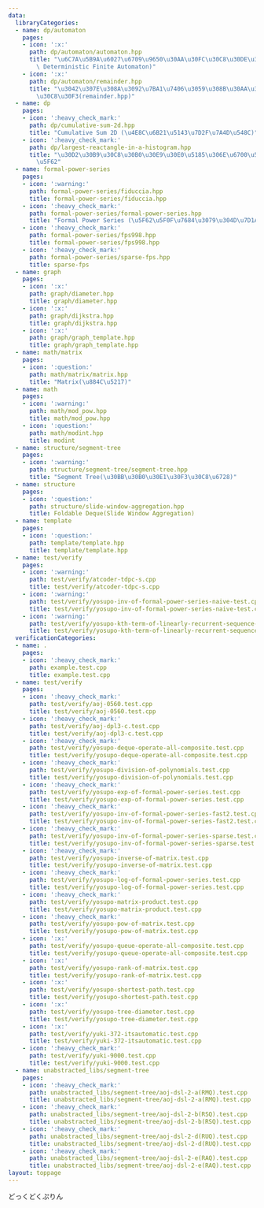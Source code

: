 ```yaml
---
data:
  libraryCategories:
  - name: dp/automaton
    pages:
    - icon: ':x:'
      path: dp/automaton/automaton.hpp
      title: "\u6C7A\u5B9A\u6027\u6709\u9650\u30AA\u30FC\u30C8\u30DE\u30C8\u30F3(DFA,\
        \ Deterministic Finite Automaton)"
    - icon: ':x:'
      path: dp/automaton/remainder.hpp
      title: "\u3042\u307E\u308A\u3092\u7BA1\u7406\u3059\u308B\u30AA\u30FC\u30C8\u30DE\
        \u30C8\u30F3(remainder.hpp)"
  - name: dp
    pages:
    - icon: ':heavy_check_mark:'
      path: dp/cumulative-sum-2d.hpp
      title: "Cumulative Sum 2D (\u4E8C\u6B21\u5143\u7D2F\u7A4D\u548C)"
    - icon: ':heavy_check_mark:'
      path: dp/largest-reactangle-in-a-histogram.hpp
      title: "\u30D2\u30B9\u30C8\u30B0\u30E9\u30E0\u5185\u306E\u6700\u5927\u9577\u65B9\
        \u5F62"
  - name: formal-power-series
    pages:
    - icon: ':warning:'
      path: formal-power-series/fiduccia.hpp
      title: formal-power-series/fiduccia.hpp
    - icon: ':heavy_check_mark:'
      path: formal-power-series/formal-power-series.hpp
      title: "Formal Power Series (\u5F62\u5F0F\u7684\u3079\u304D\u7D1A\u6570)"
    - icon: ':heavy_check_mark:'
      path: formal-power-series/fps998.hpp
      title: formal-power-series/fps998.hpp
    - icon: ':heavy_check_mark:'
      path: formal-power-series/sparse-fps.hpp
      title: sparse-fps
  - name: graph
    pages:
    - icon: ':x:'
      path: graph/diameter.hpp
      title: graph/diameter.hpp
    - icon: ':x:'
      path: graph/dijkstra.hpp
      title: graph/dijkstra.hpp
    - icon: ':x:'
      path: graph/graph_template.hpp
      title: graph/graph_template.hpp
  - name: math/matrix
    pages:
    - icon: ':question:'
      path: math/matrix/matrix.hpp
      title: "Matrix(\u884C\u5217)"
  - name: math
    pages:
    - icon: ':warning:'
      path: math/mod_pow.hpp
      title: math/mod_pow.hpp
    - icon: ':question:'
      path: math/modint.hpp
      title: modint
  - name: structure/segment-tree
    pages:
    - icon: ':warning:'
      path: structure/segment-tree/segment-tree.hpp
      title: "Segment Tree(\u30BB\u30B0\u30E1\u30F3\u30C8\u6728)"
  - name: structure
    pages:
    - icon: ':question:'
      path: structure/slide-window-aggregation.hpp
      title: Foldable Deque(Slide Window Aggregation)
  - name: template
    pages:
    - icon: ':question:'
      path: template/template.hpp
      title: template/template.hpp
  - name: test/verify
    pages:
    - icon: ':warning:'
      path: test/verify/atcoder-tdpc-s.cpp
      title: test/verify/atcoder-tdpc-s.cpp
    - icon: ':warning:'
      path: test/verify/yosupo-inv-of-formal-power-series-naive-test.cpp
      title: test/verify/yosupo-inv-of-formal-power-series-naive-test.cpp
    - icon: ':warning:'
      path: test/verify/yosupo-kth-term-of-linearly-recurrent-sequence-test.cpp
      title: test/verify/yosupo-kth-term-of-linearly-recurrent-sequence-test.cpp
  verificationCategories:
  - name: .
    pages:
    - icon: ':heavy_check_mark:'
      path: example.test.cpp
      title: example.test.cpp
  - name: test/verify
    pages:
    - icon: ':heavy_check_mark:'
      path: test/verify/aoj-0560.test.cpp
      title: test/verify/aoj-0560.test.cpp
    - icon: ':heavy_check_mark:'
      path: test/verify/aoj-dpl3-c.test.cpp
      title: test/verify/aoj-dpl3-c.test.cpp
    - icon: ':heavy_check_mark:'
      path: test/verify/yosupo-deque-operate-all-composite.test.cpp
      title: test/verify/yosupo-deque-operate-all-composite.test.cpp
    - icon: ':heavy_check_mark:'
      path: test/verify/yosupo-division-of-polynomials.test.cpp
      title: test/verify/yosupo-division-of-polynomials.test.cpp
    - icon: ':heavy_check_mark:'
      path: test/verify/yosupo-exp-of-formal-power-series.test.cpp
      title: test/verify/yosupo-exp-of-formal-power-series.test.cpp
    - icon: ':heavy_check_mark:'
      path: test/verify/yosupo-inv-of-formal-power-series-fast2.test.cpp
      title: test/verify/yosupo-inv-of-formal-power-series-fast2.test.cpp
    - icon: ':heavy_check_mark:'
      path: test/verify/yosupo-inv-of-formal-power-series-sparse.test.cpp
      title: test/verify/yosupo-inv-of-formal-power-series-sparse.test.cpp
    - icon: ':heavy_check_mark:'
      path: test/verify/yosupo-inverse-of-matrix.test.cpp
      title: test/verify/yosupo-inverse-of-matrix.test.cpp
    - icon: ':heavy_check_mark:'
      path: test/verify/yosupo-log-of-formal-power-series.test.cpp
      title: test/verify/yosupo-log-of-formal-power-series.test.cpp
    - icon: ':heavy_check_mark:'
      path: test/verify/yosupo-matrix-product.test.cpp
      title: test/verify/yosupo-matrix-product.test.cpp
    - icon: ':heavy_check_mark:'
      path: test/verify/yosupo-pow-of-matrix.test.cpp
      title: test/verify/yosupo-pow-of-matrix.test.cpp
    - icon: ':x:'
      path: test/verify/yosupo-queue-operate-all-composite.test.cpp
      title: test/verify/yosupo-queue-operate-all-composite.test.cpp
    - icon: ':x:'
      path: test/verify/yosupo-rank-of-matrix.test.cpp
      title: test/verify/yosupo-rank-of-matrix.test.cpp
    - icon: ':x:'
      path: test/verify/yosupo-shortest-path.test.cpp
      title: test/verify/yosupo-shortest-path.test.cpp
    - icon: ':x:'
      path: test/verify/yosupo-tree-diameter.test.cpp
      title: test/verify/yosupo-tree-diameter.test.cpp
    - icon: ':x:'
      path: test/verify/yuki-372-itsautomatic.test.cpp
      title: test/verify/yuki-372-itsautomatic.test.cpp
    - icon: ':heavy_check_mark:'
      path: test/verify/yuki-9000.test.cpp
      title: test/verify/yuki-9000.test.cpp
  - name: unabstracted_libs/segment-tree
    pages:
    - icon: ':heavy_check_mark:'
      path: unabstracted_libs/segment-tree/aoj-dsl-2-a(RMQ).test.cpp
      title: unabstracted_libs/segment-tree/aoj-dsl-2-a(RMQ).test.cpp
    - icon: ':heavy_check_mark:'
      path: unabstracted_libs/segment-tree/aoj-dsl-2-b(RSQ).test.cpp
      title: unabstracted_libs/segment-tree/aoj-dsl-2-b(RSQ).test.cpp
    - icon: ':heavy_check_mark:'
      path: unabstracted_libs/segment-tree/aoj-dsl-2-d(RUQ).test.cpp
      title: unabstracted_libs/segment-tree/aoj-dsl-2-d(RUQ).test.cpp
    - icon: ':heavy_check_mark:'
      path: unabstracted_libs/segment-tree/aoj-dsl-2-e(RAQ).test.cpp
      title: unabstracted_libs/segment-tree/aoj-dsl-2-e(RAQ).test.cpp
layout: toppage
---
```

どっくどくぷりん